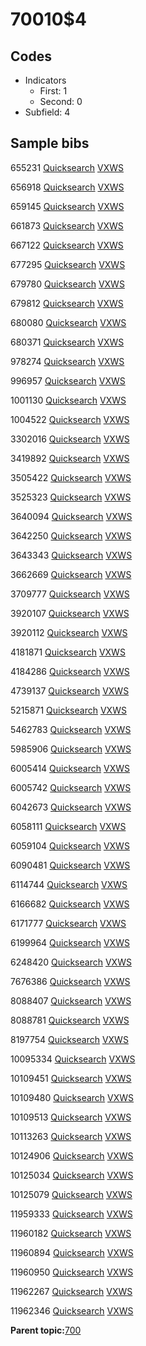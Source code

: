 # 70010$4

## Codes

-   Indicators
    -   First: 1
    -   Second: 0
-   Subfield: 4

## Sample bibs

655231 [Quicksearch](https://search.library.yale.edu/catalog/655231) [VXWS](http://prodorbis.library.yale.edu:7014/vxws/GetHoldingsService?bibId=655231)

656918 [Quicksearch](https://search.library.yale.edu/catalog/656918) [VXWS](http://prodorbis.library.yale.edu:7014/vxws/GetHoldingsService?bibId=656918)

659145 [Quicksearch](https://search.library.yale.edu/catalog/659145) [VXWS](http://prodorbis.library.yale.edu:7014/vxws/GetHoldingsService?bibId=659145)

661873 [Quicksearch](https://search.library.yale.edu/catalog/661873) [VXWS](http://prodorbis.library.yale.edu:7014/vxws/GetHoldingsService?bibId=661873)

667122 [Quicksearch](https://search.library.yale.edu/catalog/667122) [VXWS](http://prodorbis.library.yale.edu:7014/vxws/GetHoldingsService?bibId=667122)

677295 [Quicksearch](https://search.library.yale.edu/catalog/677295) [VXWS](http://prodorbis.library.yale.edu:7014/vxws/GetHoldingsService?bibId=677295)

679780 [Quicksearch](https://search.library.yale.edu/catalog/679780) [VXWS](http://prodorbis.library.yale.edu:7014/vxws/GetHoldingsService?bibId=679780)

679812 [Quicksearch](https://search.library.yale.edu/catalog/679812) [VXWS](http://prodorbis.library.yale.edu:7014/vxws/GetHoldingsService?bibId=679812)

680080 [Quicksearch](https://search.library.yale.edu/catalog/680080) [VXWS](http://prodorbis.library.yale.edu:7014/vxws/GetHoldingsService?bibId=680080)

680371 [Quicksearch](https://search.library.yale.edu/catalog/680371) [VXWS](http://prodorbis.library.yale.edu:7014/vxws/GetHoldingsService?bibId=680371)

978274 [Quicksearch](https://search.library.yale.edu/catalog/978274) [VXWS](http://prodorbis.library.yale.edu:7014/vxws/GetHoldingsService?bibId=978274)

996957 [Quicksearch](https://search.library.yale.edu/catalog/996957) [VXWS](http://prodorbis.library.yale.edu:7014/vxws/GetHoldingsService?bibId=996957)

1001130 [Quicksearch](https://search.library.yale.edu/catalog/1001130) [VXWS](http://prodorbis.library.yale.edu:7014/vxws/GetHoldingsService?bibId=1001130)

1004522 [Quicksearch](https://search.library.yale.edu/catalog/1004522) [VXWS](http://prodorbis.library.yale.edu:7014/vxws/GetHoldingsService?bibId=1004522)

3302016 [Quicksearch](https://search.library.yale.edu/catalog/3302016) [VXWS](http://prodorbis.library.yale.edu:7014/vxws/GetHoldingsService?bibId=3302016)

3419892 [Quicksearch](https://search.library.yale.edu/catalog/3419892) [VXWS](http://prodorbis.library.yale.edu:7014/vxws/GetHoldingsService?bibId=3419892)

3505422 [Quicksearch](https://search.library.yale.edu/catalog/3505422) [VXWS](http://prodorbis.library.yale.edu:7014/vxws/GetHoldingsService?bibId=3505422)

3525323 [Quicksearch](https://search.library.yale.edu/catalog/3525323) [VXWS](http://prodorbis.library.yale.edu:7014/vxws/GetHoldingsService?bibId=3525323)

3640094 [Quicksearch](https://search.library.yale.edu/catalog/3640094) [VXWS](http://prodorbis.library.yale.edu:7014/vxws/GetHoldingsService?bibId=3640094)

3642250 [Quicksearch](https://search.library.yale.edu/catalog/3642250) [VXWS](http://prodorbis.library.yale.edu:7014/vxws/GetHoldingsService?bibId=3642250)

3643343 [Quicksearch](https://search.library.yale.edu/catalog/3643343) [VXWS](http://prodorbis.library.yale.edu:7014/vxws/GetHoldingsService?bibId=3643343)

3662669 [Quicksearch](https://search.library.yale.edu/catalog/3662669) [VXWS](http://prodorbis.library.yale.edu:7014/vxws/GetHoldingsService?bibId=3662669)

3709777 [Quicksearch](https://search.library.yale.edu/catalog/3709777) [VXWS](http://prodorbis.library.yale.edu:7014/vxws/GetHoldingsService?bibId=3709777)

3920107 [Quicksearch](https://search.library.yale.edu/catalog/3920107) [VXWS](http://prodorbis.library.yale.edu:7014/vxws/GetHoldingsService?bibId=3920107)

3920112 [Quicksearch](https://search.library.yale.edu/catalog/3920112) [VXWS](http://prodorbis.library.yale.edu:7014/vxws/GetHoldingsService?bibId=3920112)

4181871 [Quicksearch](https://search.library.yale.edu/catalog/4181871) [VXWS](http://prodorbis.library.yale.edu:7014/vxws/GetHoldingsService?bibId=4181871)

4184286 [Quicksearch](https://search.library.yale.edu/catalog/4184286) [VXWS](http://prodorbis.library.yale.edu:7014/vxws/GetHoldingsService?bibId=4184286)

4739137 [Quicksearch](https://search.library.yale.edu/catalog/4739137) [VXWS](http://prodorbis.library.yale.edu:7014/vxws/GetHoldingsService?bibId=4739137)

5215871 [Quicksearch](https://search.library.yale.edu/catalog/5215871) [VXWS](http://prodorbis.library.yale.edu:7014/vxws/GetHoldingsService?bibId=5215871)

5462783 [Quicksearch](https://search.library.yale.edu/catalog/5462783) [VXWS](http://prodorbis.library.yale.edu:7014/vxws/GetHoldingsService?bibId=5462783)

5985906 [Quicksearch](https://search.library.yale.edu/catalog/5985906) [VXWS](http://prodorbis.library.yale.edu:7014/vxws/GetHoldingsService?bibId=5985906)

6005414 [Quicksearch](https://search.library.yale.edu/catalog/6005414) [VXWS](http://prodorbis.library.yale.edu:7014/vxws/GetHoldingsService?bibId=6005414)

6005742 [Quicksearch](https://search.library.yale.edu/catalog/6005742) [VXWS](http://prodorbis.library.yale.edu:7014/vxws/GetHoldingsService?bibId=6005742)

6042673 [Quicksearch](https://search.library.yale.edu/catalog/6042673) [VXWS](http://prodorbis.library.yale.edu:7014/vxws/GetHoldingsService?bibId=6042673)

6058111 [Quicksearch](https://search.library.yale.edu/catalog/6058111) [VXWS](http://prodorbis.library.yale.edu:7014/vxws/GetHoldingsService?bibId=6058111)

6059104 [Quicksearch](https://search.library.yale.edu/catalog/6059104) [VXWS](http://prodorbis.library.yale.edu:7014/vxws/GetHoldingsService?bibId=6059104)

6090481 [Quicksearch](https://search.library.yale.edu/catalog/6090481) [VXWS](http://prodorbis.library.yale.edu:7014/vxws/GetHoldingsService?bibId=6090481)

6114744 [Quicksearch](https://search.library.yale.edu/catalog/6114744) [VXWS](http://prodorbis.library.yale.edu:7014/vxws/GetHoldingsService?bibId=6114744)

6166682 [Quicksearch](https://search.library.yale.edu/catalog/6166682) [VXWS](http://prodorbis.library.yale.edu:7014/vxws/GetHoldingsService?bibId=6166682)

6171777 [Quicksearch](https://search.library.yale.edu/catalog/6171777) [VXWS](http://prodorbis.library.yale.edu:7014/vxws/GetHoldingsService?bibId=6171777)

6199964 [Quicksearch](https://search.library.yale.edu/catalog/6199964) [VXWS](http://prodorbis.library.yale.edu:7014/vxws/GetHoldingsService?bibId=6199964)

6248420 [Quicksearch](https://search.library.yale.edu/catalog/6248420) [VXWS](http://prodorbis.library.yale.edu:7014/vxws/GetHoldingsService?bibId=6248420)

7676386 [Quicksearch](https://search.library.yale.edu/catalog/7676386) [VXWS](http://prodorbis.library.yale.edu:7014/vxws/GetHoldingsService?bibId=7676386)

8088407 [Quicksearch](https://search.library.yale.edu/catalog/8088407) [VXWS](http://prodorbis.library.yale.edu:7014/vxws/GetHoldingsService?bibId=8088407)

8088781 [Quicksearch](https://search.library.yale.edu/catalog/8088781) [VXWS](http://prodorbis.library.yale.edu:7014/vxws/GetHoldingsService?bibId=8088781)

8197754 [Quicksearch](https://search.library.yale.edu/catalog/8197754) [VXWS](http://prodorbis.library.yale.edu:7014/vxws/GetHoldingsService?bibId=8197754)

10095334 [Quicksearch](https://search.library.yale.edu/catalog/10095334) [VXWS](http://prodorbis.library.yale.edu:7014/vxws/GetHoldingsService?bibId=10095334)

10109451 [Quicksearch](https://search.library.yale.edu/catalog/10109451) [VXWS](http://prodorbis.library.yale.edu:7014/vxws/GetHoldingsService?bibId=10109451)

10109480 [Quicksearch](https://search.library.yale.edu/catalog/10109480) [VXWS](http://prodorbis.library.yale.edu:7014/vxws/GetHoldingsService?bibId=10109480)

10109513 [Quicksearch](https://search.library.yale.edu/catalog/10109513) [VXWS](http://prodorbis.library.yale.edu:7014/vxws/GetHoldingsService?bibId=10109513)

10113263 [Quicksearch](https://search.library.yale.edu/catalog/10113263) [VXWS](http://prodorbis.library.yale.edu:7014/vxws/GetHoldingsService?bibId=10113263)

10124906 [Quicksearch](https://search.library.yale.edu/catalog/10124906) [VXWS](http://prodorbis.library.yale.edu:7014/vxws/GetHoldingsService?bibId=10124906)

10125034 [Quicksearch](https://search.library.yale.edu/catalog/10125034) [VXWS](http://prodorbis.library.yale.edu:7014/vxws/GetHoldingsService?bibId=10125034)

10125079 [Quicksearch](https://search.library.yale.edu/catalog/10125079) [VXWS](http://prodorbis.library.yale.edu:7014/vxws/GetHoldingsService?bibId=10125079)

11959333 [Quicksearch](https://search.library.yale.edu/catalog/11959333) [VXWS](http://prodorbis.library.yale.edu:7014/vxws/GetHoldingsService?bibId=11959333)

11960182 [Quicksearch](https://search.library.yale.edu/catalog/11960182) [VXWS](http://prodorbis.library.yale.edu:7014/vxws/GetHoldingsService?bibId=11960182)

11960894 [Quicksearch](https://search.library.yale.edu/catalog/11960894) [VXWS](http://prodorbis.library.yale.edu:7014/vxws/GetHoldingsService?bibId=11960894)

11960950 [Quicksearch](https://search.library.yale.edu/catalog/11960950) [VXWS](http://prodorbis.library.yale.edu:7014/vxws/GetHoldingsService?bibId=11960950)

11962267 [Quicksearch](https://search.library.yale.edu/catalog/11962267) [VXWS](http://prodorbis.library.yale.edu:7014/vxws/GetHoldingsService?bibId=11962267)

11962346 [Quicksearch](https://search.library.yale.edu/catalog/11962346) [VXWS](http://prodorbis.library.yale.edu:7014/vxws/GetHoldingsService?bibId=11962346)

**Parent topic:**[700](../../tags/700/700.md)

